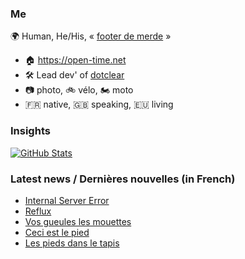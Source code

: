 ### Me

🌍 Human, He/His, « [footer de merde](https://open-time.net/post/2013/07/17/La-veritable-histoire-du-Footer-de-merde-) » 
* 🏠 https://open-time.net 
* 🛠️ Lead dev' of [dotclear](https://git.dotclear.org/dev/dotclear)
* 📷 photo, 🚲 vélo, 🏍️ moto 
* 🇫🇷 native, 🇬🇧 speaking, 🇪🇺 living

### Insights

[![GitHub Stats](https://github-readme-stats-sigma-five.vercel.app/api?username=franck-paul)](https://github.com/franck-paul)

### Latest news / Dernières nouvelles (in French)

<!-- BLOG-POST-LIST:START -->
- [Internal Server Error](https://open-time.net/post/2024/03/27/Internal-Server-Error)
- [Reflux](https://open-time.net/post/2024/03/26/Reflux)
- [Vos gueules les mouettes](https://open-time.net/post/2024/03/25/Vos-gueules-les-mouettes)
- [Ceci est le pied](https://open-time.net/post/2024/03/24/Ceci-est-le-pied)
- [Les pieds dans le tapis](https://open-time.net/post/2024/03/23/Les-pieds-dans-le-tapis)
<!-- BLOG-POST-LIST:END -->
